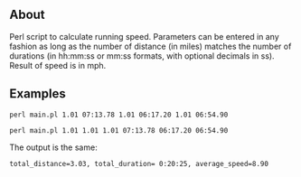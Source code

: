 ## About
Perl script to calculate running speed. Parameters can be entered in any fashion as long as the number of distance (in miles) matches the number of durations (in hh:mm:ss or mm:ss formats, with optional decimals in ss). Result of speed is in mph.

## Examples

```
perl main.pl 1.01 07:13.78 1.01 06:17.20 1.01 06:54.90
```

```
perl main.pl 1.01 1.01 1.01 07:13.78 06:17.20 06:54.90
```

The output is the same:

	total_distance=3.03, total_duration= 0:20:25, average_speed=8.90
